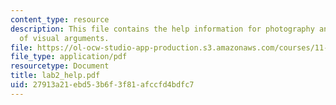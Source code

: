 ```yaml
---
content_type: resource
description: This file contains the help information for photography and construction
  of visual arguments.
file: https://ol-ocw-studio-app-production.s3.amazonaws.com/courses/11-204-planning-communications-and-digital-media-fall-2004/27913a21ebd53b6f3f81afccfd4bdfc7_lab2_help.pdf
file_type: application/pdf
resourcetype: Document
title: lab2_help.pdf
uid: 27913a21-ebd5-3b6f-3f81-afccfd4bdfc7
---
```

